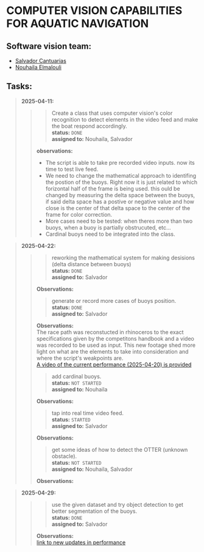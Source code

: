 # COMPUTER VISION CAPABILITIES FOR AQUATIC NAVIGATION



## Software vision team:
- [Salvador Cantuarias](https://www.linkedin.com/in/salvador-cantuarias-bb5715268/)
- [Nouhaila Elmalouli](https://www.linkedin.com/in/nouhaila-elmalouli-46517a208/)

## Tasks:
>**2025-04-11:**<br>
>>>Create a class that uses computer vision's color recognition to detect elements in the video feed and make the boat respond accordingly.<br>
>>>**status:** `DONE`<br>
>>>**assigned to:** Nouhaila, Salvador<br>
>>
>>**observations:** <br>
>>- The script is able to take pre recorded video inputs. now its time to test live feed.<br>
>>- We need to change the mathematical approach to identifing the postion of the buoys. Right now it is just related to which forizontal half of the frame is being used. this ould be changed by measuring the delta space between the buoys, if said delta space has a postive or negative value and how close is the center of that delta space to the center of the frame for color correction.<br>
>>- More cases need to be tested: when theres more than two buoys, when a buoy is partially obstrucuted, etc...<br>
>>- Cardinal buoys need to be integrated into the class.

>**2025-04-22:**<br>
>>>reworking the mathematical system for making desisions (delta distance between buoys)<br>
>>>**status:** `DONE`<br>
>>>**assigned to:** Salvador<br>
>>
>>**Observations:** <br>
>>
>>>generate or record more cases of buoys position.<br>
>>>**status:** `DONE`<br>
>>>**assigned to:** Salvador <br>
>>
>>**Observations:** <br> The race path was reconstucted in rhinoceros to the exact specifications given by the competitons handbook and a video was recorded to be used as input. This new footage shed more light on what are the elements to take into consideration and where the script's weakpoints are.<br>
>> [A video of the current performance (2025-04-20) is provided](https://youtu.be/pIJFHZwhgWk)
>>
>>>add cardinal buoys.<br>
>>>**status:** `NOT STARTED`<br>
>>>**assigned to:** Nouhaila <br>
>>
>>**Observations:** <br>
>>
>>>tap into real time video feed.<br>
>>>**status:** `STARTED`<br>
>>>**assigned to:** Salvador<br>
>>
>>**Observations:** <br>
>>
>>>get some ideas of how to detect the OTTER (unknown obstacle).<br>
>>>**status:** `NOT STARTED`<br>
>>>**assigned to:** Nouhaila, Salvador<br>
>>
>>**Observations:** <br>

>**2025-04-29:**<br>
>>>use the given dataset and try object detection to get better segmentation of the buoys.<br>
>>>**status:** `DONE`<br>
>>>**assigned to:** Salvador<br>
>>
>>**Observations:** <br> [link to new updates in performance](https://youtu.be/HbUlDyNRyM8)
>>
